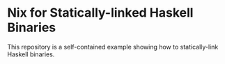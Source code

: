 # Nix for Statically-linked Haskell Binaries

This repository is a self-contained example showing how to statically-link Haskell binaries.

